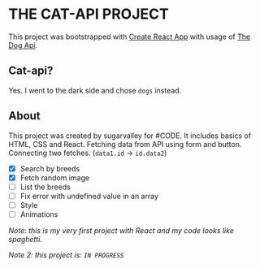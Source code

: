 # THE CAT-API PROJECT

This project was bootstrapped with [Create React App](https://github.com/facebook/create-react-app) with usage of [The Dog Api](https://thedogapi.com/).

## Cat-api?

Yes. I went to the dark side and chose `dogs` instead.

## About

This project was created by sugarvalley for #CODE. It includes basics of HTML, CSS and React.
Fetching data from API using form and button. Connecting two fetches. (`data1.id` -> `id.data2`)

* [x] Search by breeds
* [x] Fetch random image
* [ ] List the breeds
* [ ] Fix error with undefined value in an array
* [ ] Style
* [ ] Animations

_Note: this is my very first project with React and my code looks like spaghetti._

_Note 2: this project is: `IN PROGRESS`_
